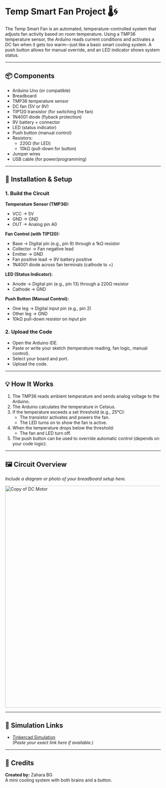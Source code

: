 # Temp Smart Fan Project 🌡️🌀

The Temp Smart Fan is an automated, temperature-controlled system that adjusts fan activity based on room temperature. Using a TMP36 temperature sensor, the Arduino reads current conditions and activates a DC fan when it gets too warm—just like a basic smart cooling system. A push button allows for manual override, and an LED indicator shows system status.

---

## 📦 Components

- Arduino Uno (or compatible)
- Breadboard
- TMP36 temperature sensor
- DC fan (5V or 9V)
- TIP120 transistor (for switching the fan)
- 1N4001 diode (flyback protection)
- 9V battery + connector
- LED (status indicator)
- Push button (manual control)
- Resistors:
  - 220Ω (for LED)
  - 10kΩ (pull-down for button)
- Jumper wires
- USB cable (for power/programming)

---

## 🔧 Installation & Setup

### 1. Build the Circuit

**Temperature Sensor (TMP36):**
- VCC → 5V  
- GND → GND  
- OUT → Analog pin A0  

**Fan Control (with TIP120):**
- Base → Digital pin (e.g., pin 9) through a 1kΩ resistor  
- Collector → Fan negative lead  
- Emitter → GND  
- Fan positive lead → 9V battery positive  
- 1N4001 diode across fan terminals (cathode to +)  

**LED (Status Indicator):**
- Anode → Digital pin (e.g., pin 13) through a 220Ω resistor  
- Cathode → GND  

**Push Button (Manual Control):**
- One leg → Digital input pin (e.g., pin 2)  
- Other leg → GND  
- 10kΩ pull-down resistor on input pin  

### 2. Upload the Code

- Open the Arduino IDE.
- Paste or write your sketch (temperature reading, fan logic, manual control).
- Select your board and port.
- Upload the code.

---

## 💡 How It Works

1. The TMP36 reads ambient temperature and sends analog voltage to the Arduino.
2. The Arduino calculates the temperature in Celsius.
3. If the temperature exceeds a set threshold (e.g., 25°C):
   - The transistor activates and powers the fan.
   - The LED turns on to show the fan is active.
4. When the temperature drops below the threshold:
   - The fan and LED turn off.
5. The push button can be used to override automatic control (depends on your code logic).

---

## 🖼️ Circuit Overview

*Include a diagram or photo of your breadboard setup here.*

<img width="1440" height="715" alt="Copy of DC Motor" src="https://github.com/user-attachments/assets/4fd04560-1e40-4d24-832f-fd955d7afa5f" />


---

## 🔗 Simulation Links

- [Tinkercad Simulation](https://www.tinkercad.com/)  
*(Paste your exact link here if available.)*

---

## 🙌 Credits

**Created by:** Zahara BG  
A mini cooling system with both brains and a button.
